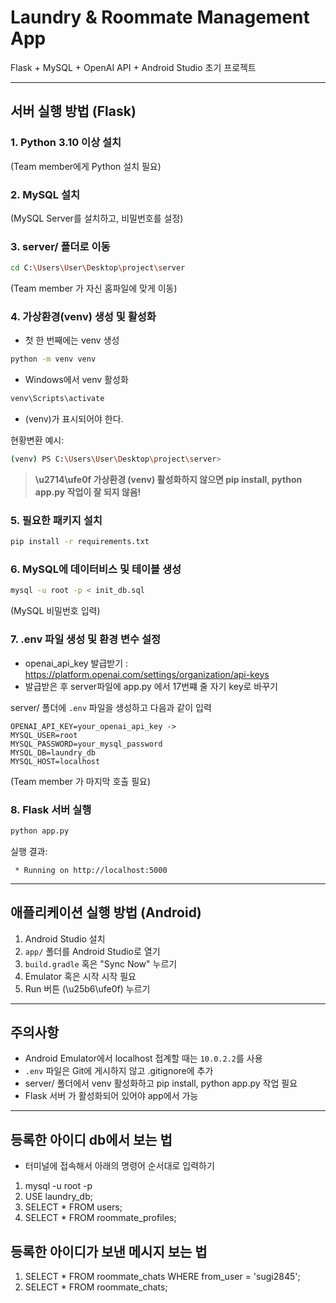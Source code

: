 # Laundry & Roommate Management App

Flask + MySQL + OpenAI API + Android Studio 초기 프로젝트

---

## 서버 실행 방법 (Flask)

### 1. Python 3.10 이상 설치
(Team member에게 Python 설치 필요)

### 2. MySQL 설치
(MySQL Server를 설치하고, 비밀번호를 설정)

### 3. server/ 폴더로 이동

```bash
cd C:\Users\User\Desktop\project\server
```
(Team member 가 자신 홈파일에 맞게 이동)

### 4. 가상환경(venv) 생성 및 활성화
- 첫 한 번째에는 venv 생성

```bash
python -m venv venv
```

- Windows에서 venv 활성화

```bash
venv\Scripts\activate
```

- (venv)가 표시되어야 한다.

현황변환 예시:

```bash
(venv) PS C:\Users\User\Desktop\project\server>
```

> **\u2714\ufe0f 가상환경 (venv) 활성화하지 않으면 pip install, python app.py 작업이 잘 되지 않음!**


### 5. 필요한 패키지 설치

```bash
pip install -r requirements.txt
```

### 6. MySQL에 데이터비스 및 테이블 생성

```bash
mysql -u root -p < init_db.sql
```

(MySQL 비밀번호 입력)

### 7. .env 파일 생성 및 환경 변수 설정

- openai_api_key 발급받기 : https://platform.openai.com/settings/organization/api-keys
- 발급받은 후 server파일에 app.py 에서 17번쨰 줄 자기 key로 바꾸기

server/ 폴더에 `.env` 파일을 생성하고 다음과 같이 입력

```plaintext
OPENAI_API_KEY=your_openai_api_key -> 
MYSQL_USER=root
MYSQL_PASSWORD=your_mysql_password
MYSQL_DB=laundry_db
MYSQL_HOST=localhost
```

(Team member 가 마지막 호출 필요)

### 8. Flask 서버 실행

```bash
python app.py
```

실행 결과:

```
 * Running on http://localhost:5000
```

---

## 애플리케이션 실행 방법 (Android)

1. Android Studio 설치
2. `app/` 폴더를 Android Studio로 열기
3. `build.gradle` 혹은 "Sync Now" 누르기
4. Emulator 혹은 시작 시작 필요
5. Run 버튼 (\u25b6\ufe0f) 누르기

---

## 주의사항

- Android Emulator에서 localhost 접계할 때는 `10.0.2.2`를 사용
- `.env` 파일은 Git에 게시하지 않고 .gitignore에 추가
- server/ 폴더에서 venv 활성화하고 pip install, python app.py 작업 필요
- Flask 서버 가 활성화되어 있어야 app에서 가능

---

## 등록한 아이디 db에서 보는 법

- 터미널에 접속해서 아래의 명령어 순서대로 입력하기
1. mysql -u root -p
2. USE laundry_db;
3. SELECT * FROM users;
4. SELECT * FROM roommate_profiles;

## 등록한 아이디가 보낸 메시지 보는 법
1. SELECT * FROM roommate_chats WHERE from_user = 'sugi2845';
2. SELECT * FROM roommate_chats;